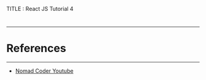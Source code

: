 TITLE : React JS Tutorial 4



# 
---






# References
---
- [Nomad Coder Youtube](https://www.youtube.com/playlist?list=PL7jH19IHhOLPp990qs8MbSsUlzKcTKuCf)